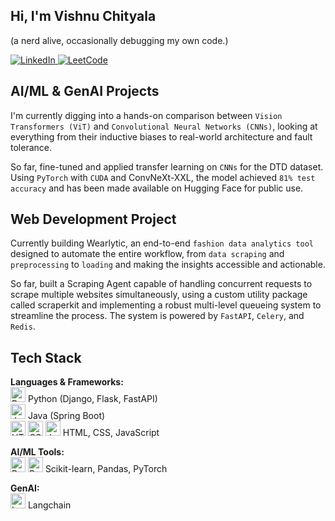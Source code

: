 ## Hi, I'm Vishnu Chityala

(a nerd alive, occasionally debugging my own code.)

<p>
  <a href="https://www.linkedin.com/in/vishnuchityala" target="_blank">
    <img src="https://img.shields.io/badge/LinkedIn-0077B5?style=for-the-badge&logo=linkedin&logoColor=white" alt="LinkedIn"/>
  </a>
  <a href="https://leetcode.com/vishnurchityala/" target="_blank">
    <img src="https://img.shields.io/badge/LeetCode-FFA116?style=for-the-badge&logo=leetcode&logoColor=white" alt="LeetCode"/>
  </a>
</p>

## AI/ML & GenAI Projects
I'm currently digging into a hands-on comparison between `Vision Transformers (ViT)` and `Convolutional Neural Networks (CNNs)`, looking at everything from their inductive biases to real-world architecture and fault tolerance.

So far, fine-tuned and applied transfer learning on `CNNs` for the DTD dataset. Using `PyTorch` with `CUDA` and ConvNeXt-XXL, the model achieved `81% test accuracy` and has been made available on Hugging Face for public use.

## Web Development Project
Currently building Wearlytic, an end-to-end `fashion data analytics tool` designed to automate the entire workflow, from `data scraping` and `preprocessing` to `loading` and making the insights accessible and actionable.

So far, built a Scraping Agent capable of handling concurrent requests to scrape multiple websites simultaneously, using a custom utility package called scraperkit and implementing a robust multi-level queueing system to streamline the process. The system is powered by `FastAPI`, `Celery`, and `Redis`.

## Tech Stack

**Languages & Frameworks:**  
<img src="https://cdn.jsdelivr.net/gh/devicons/devicon/icons/python/python-original.svg" width="24" alt="Python"/> Python (Django, Flask, FastAPI)  
<img src="https://cdn.jsdelivr.net/gh/devicons/devicon/icons/java/java-original.svg" width="24" alt="Java"/> Java (Spring Boot)  
<img src="https://cdn.jsdelivr.net/gh/devicons/devicon/icons/html5/html5-original.svg" width="24" alt="HTML"/> <img src="https://cdn.jsdelivr.net/gh/devicons/devicon/icons/css3/css3-original.svg" width="24" alt="CSS"/> <img src="https://cdn.jsdelivr.net/gh/devicons/devicon/icons/javascript/javascript-original.svg" width="24" alt="JavaScript"/> HTML, CSS, JavaScript

**AI/ML Tools:**  
<img src="https://cdn.jsdelivr.net/gh/devicons/devicon/icons/pandas/pandas-original.svg" width="24" alt="Pandas"/> <img src="https://cdn.jsdelivr.net/gh/devicons/devicon/icons/pytorch/pytorch-original.svg" width="24" alt="PyTorch"/> Scikit-learn, Pandas, PyTorch

**GenAI:**  
<img src="https://raw.githubusercontent.com/hwchase17/langchain/master/docs/static/img/favicon.ico" width="24" alt="Langchain"/> Langchain
